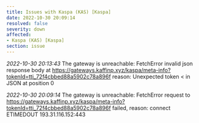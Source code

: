 ```yaml
---
title: Issues with Kaspa (KAS) [Kaspa]
date: 2022-10-30 20:09:14
resolved: false
severity: down
affected:
- Kaspa (KAS) [Kaspa]
section: issue
---
```


*2022-10-30 20:13:43* The gateway is unreachable: FetchError invalid json response body at https://gateways.kaffinp.xyz/kaspa/meta-info?tokenId=tti_72f4cbbed88a5902c78a896f reason: Unexpected token < in JSON at position 0

*2022-10-30 20:09:14* The gateway is unreachable: FetchError request to https://gateways.kaffinp.xyz/kaspa/meta-info?tokenId=tti_72f4cbbed88a5902c78a896f failed, reason: connect ETIMEDOUT 193.31.116.152:443